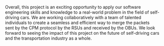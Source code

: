 
Overall, this project is an exciting opportunity to apply our software engineering skills and knowledge to
a real-world problem in the field of self-driving cars. We are working collaboratively with a team of talented individuals to create a seamless and
efficient way to merge the packets sent by the CPM protocol by the RSUs and received by the OBUs. We look forward to seeing the impact of this project on the future of self-driving cars and the transportation industry as a whole.